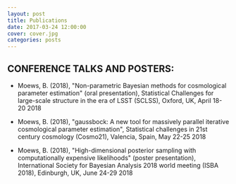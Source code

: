 ```yaml
---
layout: post
title: Publications
date: 2017-03-24 12:00:00
cover: cover.jpg
categories: posts
---
```


## CONFERENCE TALKS AND POSTERS:

* Moews, B. (2018), "Non-parametric Bayesian methods for cosmological parameter estimation" (oral presentation), Statistical Challenges for large-scale structure in the era of LSST (SCLSS), Oxford, UK, April 18-20 2018

* Moews, B. (2018), "gaussbock: A new tool for massively parallel iterative cosmological parameter estimation", Statistical challenges in 21st century cosmology (Cosmo21), Valencia, Spain, May 22-25 2018
      
* Moews, B. (2018), "High-dimensional posterior sampling with computationally expensive likelihoods" (poster presentation), International Society for Bayesian Analysis 2018 world meeting (ISBA 2018), Edinburgh, UK, June 24-29 2018
